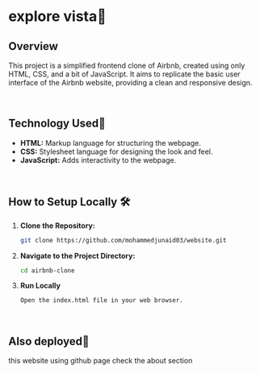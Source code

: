# explore vista🏡



## Overview
This project is a simplified frontend clone of Airbnb, created using only HTML, CSS, and a bit of JavaScript. It aims to replicate the basic user interface of the Airbnb website, providing a clean and responsive design.

<br>

## Technology Used🚀

- **HTML:** Markup language for structuring the webpage.
- **CSS:** Stylesheet language for designing the look and feel.
- **JavaScript:** Adds interactivity to the webpage.

<br>

## How to Setup Locally 🛠️

1. **Clone the Repository:**
   ```bash
   git clone https://github.com/mohammedjunaid03/website.git

2. **Navigate to the Project Directory:**
   ```bash
   cd airbnb-clone

3. **Run Locally**
   ```bash
   Open the index.html file in your web browser.

  <br>
   
## Also deployed🚀
 this website using github page check the about section



